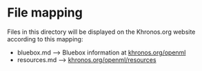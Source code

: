 # File mapping
Files in this directory will be displayed on the Khronos.org website according to this mapping:

* bluebox.md --> Bluebox information at [khronos.org/openml](https://www.khronos.org/openml)
* resources.md --> [khronos.org/openml/resources](https://www.khronos.org/openml/resources)

